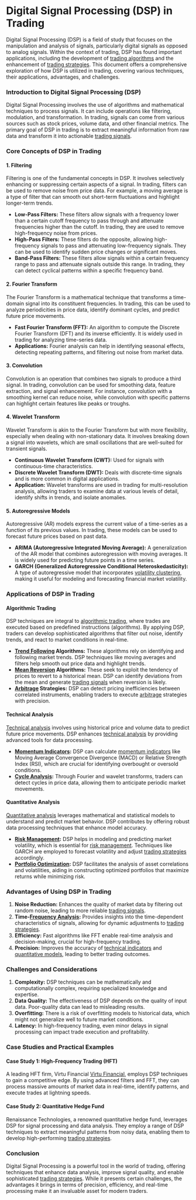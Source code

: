 # Digital Signal Processing (DSP) in Trading

Digital Signal Processing (DSP) is a field of study that focuses on the manipulation and analysis of signals, particularly digital signals as opposed to analog signals. Within the context of trading, DSP has found important applications, including the development of [trading algorithms](../t/trading_algorithms.md) and the enhancement of [trading strategies](../t/trading_strategies.md). This document offers a comprehensive exploration of how DSP is utilized in trading, covering various techniques, their applications, advantages, and challenges.

### Introduction to Digital Signal Processing (DSP)

Digital Signal Processing involves the use of algorithms and mathematical techniques to process signals. It can include operations like filtering, modulation, and transformation. In trading, signals can come from various sources such as stock prices, volume data, and other financial metrics. The primary goal of DSP in trading is to extract meaningful information from raw data and transform it into actionable [trading signals](../t/trading_signals.md).

### Core Concepts of DSP in Trading

#### 1. Filtering

Filtering is one of the fundamental concepts in DSP. It involves selectively enhancing or suppressing certain aspects of a signal. In trading, filters can be used to remove noise from price data. For example, a moving average is a type of filter that can smooth out short-term fluctuations and highlight longer-term trends.

- **Low-Pass Filters:** These filters allow signals with a frequency lower than a certain cutoff frequency to pass through and attenuate frequencies higher than the cutoff. In trading, they are used to remove high-frequency noise from prices.
- **High-Pass Filters:** These filters do the opposite, allowing high-frequency signals to pass and attenuating low-frequency signals. They can be used to identify sudden price changes or significant moves.
- **Band-Pass Filters:** These filters allow signals within a certain frequency range to pass and attenuate signals outside this range. In trading, they can detect cyclical patterns within a specific frequency band.

#### 2. Fourier Transform

The Fourier Transform is a mathematical technique that transforms a time-domain signal into its constituent frequencies. In trading, this can be used to analyze periodicities in price data, identify dominant cycles, and predict future price movements.

- **Fast Fourier Transform (FFT):** An algorithm to compute the Discrete Fourier Transform (DFT) and its inverse efficiently. It is widely used in trading for analyzing time-series data.
- **Applications:** Fourier analysis can help in identifying seasonal effects, detecting repeating patterns, and filtering out noise from market data.

#### 3. Convolution

Convolution is an operation that combines two signals to produce a third signal. In trading, convolution can be used for smoothing data, feature extraction, and signal enhancement. For instance, convolution with a smoothing kernel can reduce noise, while convolution with specific patterns can highlight certain features like peaks or troughs.

#### 4. Wavelet Transform

Wavelet Transform is akin to the Fourier Transform but with more flexibility, especially when dealing with non-stationary data. It involves breaking down a signal into wavelets, which are small oscillations that are well-suited for transient signals.

- **Continuous Wavelet Transform (CWT):** Used for signals with continuous-time characteristics.
- **Discrete Wavelet Transform (DWT):** Deals with discrete-time signals and is more common in digital applications.
- **Application:** Wavelet transforms are used in trading for multi-resolution analysis, allowing traders to examine data at various levels of detail, identify shifts in trends, and isolate anomalies.

#### 5. Autoregressive Models

Autoregressive (AR) models express the current value of a time-series as a function of its previous values. In trading, these models can be used to forecast future prices based on past data.

- **ARIMA (Autoregressive Integrated Moving Average):** A generalization of the AR model that combines autoregression with moving averages. It is widely used for predicting future points in a time series.
- **GARCH (Generalized Autoregressive Conditional Heteroskedasticity):** A type of autoregressive model that incorporates [volatility clustering](../v/volatility_clustering.md), making it useful for modeling and forecasting financial market volatility.

### Applications of DSP in Trading

#### Algorithmic Trading

DSP techniques are integral to [algorithmic trading](../a/algorithmic_trading.md), where trades are executed based on predefined instructions (algorithms). By applying DSP, traders can develop sophisticated algorithms that filter out noise, identify trends, and react to market conditions in real-time.

- **[Trend Following](../t/trend_following.md) Algorithms:** These algorithms rely on identifying and following market trends. DSP techniques like moving averages and filters help smooth out price data and highlight trends.
- **[Mean Reversion](../m/mean_reversion.md) Algorithms:** These seek to exploit the tendency of prices to revert to a historical mean. DSP can identify deviations from the mean and generate [trading signals](../t/trading_signals.md) when reversion is likely.
- **[Arbitrage](../a/arbitrage.md) Strategies:** DSP can detect pricing inefficiencies between correlated instruments, enabling traders to execute [arbitrage](../a/arbitrage.md) strategies with precision.

#### Technical Analysis

[Technical analysis](../t/technical_analysis.md) involves using historical price and volume data to predict future price movements. DSP enhances [technical analysis](../t/technical_analysis.md) by providing advanced tools for data processing.

- **[Momentum Indicators](../m/momentum_indicators.md):** DSP can calculate [momentum indicators](../m/momentum_indicators.md) like Moving Average Convergence Divergence (MACD) or Relative Strength Index (RSI), which are crucial for identifying overbought or oversold conditions.
- **[Cycle Analysis](../c/cycle_analysis.md):** Through Fourier and wavelet transforms, traders can detect cycles in price data, allowing them to anticipate periodic market movements.

#### Quantitative Analysis

[Quantitative analysis](../q/quantitative_analysis.md) leverages mathematical and statistical models to understand and predict market behavior. DSP contributes by offering robust data processing techniques that enhance model accuracy.

- **[Risk Management](../r/risk_management.md):** DSP helps in modeling and predicting market volatility, which is essential for [risk management](../r/risk_management.md). Techniques like GARCH are employed to forecast volatility and adjust [trading strategies](../t/trading_strategies.md) accordingly.
- **[Portfolio Optimization](../p/portfolio_optimization.md):** DSP facilitates the analysis of asset correlations and volatilities, aiding in constructing optimized portfolios that maximize returns while minimizing risk.

### Advantages of Using DSP in Trading

1. **Noise Reduction:** Enhances the quality of market data by filtering out random noise, leading to more reliable [trading signals](../t/trading_signals.md).
2. **Time-[Frequency Analysis](../f/frequency_analysis.md):** Provides insights into the time-dependent characteristics of signals, allowing for dynamic adjustments to [trading strategies](../t/trading_strategies.md).
3. **Efficiency:** Fast algorithms like FFT enable real-time analysis and decision-making, crucial for high-frequency trading.
4. **Precision:** Improves the accuracy of [technical indicators](../t/technical_indicators.md) and [quantitative models](../q/quantitative_models.md), leading to better trading outcomes.

### Challenges and Considerations

1. **Complexity:** DSP techniques can be mathematically and computationally complex, requiring specialized knowledge and expertise.
2. **Data Quality:** The effectiveness of DSP depends on the quality of input data. Poor-quality data can lead to misleading results.
3. **Overfitting:** There is a risk of overfitting models to historical data, which might not generalize well to future market conditions.
4. **Latency:** In high-frequency trading, even minor delays in signal processing can impact trade execution and profitability.

### Case Studies and Practical Examples

#### Case Study 1: High-Frequency Trading (HFT)

A leading HFT firm, Virtu Financial [Virtu Financial](https://www.virtu.com/), employs DSP techniques to gain a competitive edge. By using advanced filters and FFT, they can process massive amounts of market data in real-time, identify patterns, and execute trades at lightning speeds.

#### Case Study 2: Quantitative Hedge Fund

Renaissance Technologies, a renowned quantitative hedge fund, leverages DSP for signal processing and data analysis. They employ a range of DSP techniques to extract meaningful patterns from noisy data, enabling them to develop high-performing [trading strategies](../t/trading_strategies.md).

### Conclusion

Digital Signal Processing is a powerful tool in the world of trading, offering techniques that enhance data analysis, improve signal quality, and enable sophisticated [trading strategies](../t/trading_strategies.md). While it presents certain challenges, the advantages it brings in terms of precision, efficiency, and real-time processing make it an invaluable asset for modern traders.